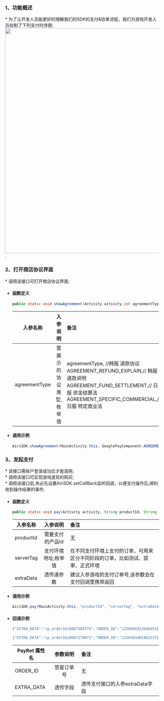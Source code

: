 ### 1、功能概述
\* 为了让开发人员能更好的理解我们的SDK的支付&验单流程，我们为游戏开发人员绘制了下列支付时序图:
<img src="https://sdkresources.oss-cn-shanghai.aliyuncs.com/AiriSDK%E6%8E%A5%E5%85%A5%E6%96%87%E6%A1%A3%E5%9B%BE%E5%BA%8A/sdk_pay.jpg" alt="" width="800" height="738" align="left" />


.
### 2、打开商店协议界面
\* 调用该接口可打开商店协议界面;


- #### 函数定义
    ``` java
    public static void showAgreement(Activity activity,int agreementType)
    ```

    入参名称|入参说明|备注
    ---|:--:|:--|
    agreementType|需展示的协议类型,枚举值|agreementType, //韩服 退款协议<br/>AGREEMENT_REFUND_EXPLAIN,// 韩服 退款说明<br/>AGREEMENT_FUND_SETTLEMENT,// 日服 资金结算法<br/>AGREEMENT_SPECIFIC_COMMERCIAL,// 日服 特定商业法|

- #### 调用示例
    ``` java
    AiriSDK.showAgreement(MainActivity.this, GooglePayComponent.AGREEMENT_FUND_SETTLEMENT);
    ```



### 3、发起支付
\* 该接口需账户登录成功后才能调用;<br/>\* 调用该接口可实现游戏道具的购买;<br/>\* 调用该接口前,务必先设置AiriSDK.setCallBack监听回调，以便支付操作后,顺利收到操作结果的事件;

- #### 函数定义
    ``` java
    public static void pay(Activity activity, String productId, String serverTag, String extraData)
    ```

    入参名称|入参说明|备注
    ---|:--:|:--|
    productId|需要支付的产品Id|无|
    serverTag|支付环境地址;枚举值|在不同支付环境上支付的订单，可用来区分不同阶段的订单，比如测试、提审、正式环境|
    extraData|透传递参数|建议入参游戏的支付订单号,该参数会在支付回调里携带返回|

- #### 调用示例

    ``` java
    AiriSDK.pay(MainActivity.this, "productId", "serverTag", "extraData");
    ```
- #### 回调示例
    ``` java
    {"EXTRA_DATA":"cp_order1619087389775","ORDER_ID":"1250504353048453120","METHOD":"OnPayNotify","R_MSG":" success ","R_CODE":0}
    ```

    ``` java
    {"EXTRA_DATA":"cp_order1619087178071","ORDER_ID":"1250503465462337536","METHOD":"OnPayNotify","R_MSG":"the relevant request is in progress and takes a long time to notify the client to poll","R_CODE":200180}
    ```
    PayRet 属性名|参数说明|备注
    ---|:--:|:--|
    ORDER_ID| 悠星订单号|无 |
    EXTRA_DATA| 透传字段|透传支付接口的入参extraData字段 |
